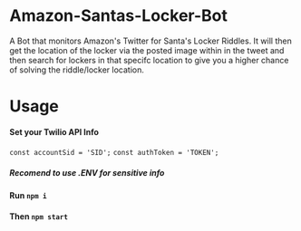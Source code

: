 # Amazon-Santas-Locker-Bot
A Bot that monitors Amazon's Twitter for Santa's Locker Riddles. It will then get the location of the locker via the posted image within in the tweet and then search for lockers in that specifc location to give you a higher chance of solving the riddle/locker location.

# Usage
#### Set your Twilio API Info 
`const accountSid = 'SID';`
`const authToken = 'TOKEN';`

##### Recomend to use .ENV for sensitive info

#### Run `npm i`
#### Then `npm start` 
